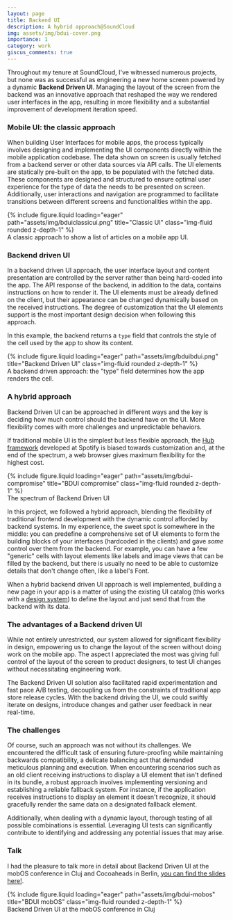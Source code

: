 ```yaml
---
layout: page
title: Backend UI
description: A hybrid approach@SoundCloud
img: assets/img/bdui-cover.png
importance: 1
category: work
giscus_comments: true
---
```


Throughout my tenure at SoundCloud, I've witnessed numerous projects, but none was as successful as engineering a new home screen powered by a dynamic **Backend Driven UI**.
Managing the layout of the screen from the backend was an innovative approach that reshaped the way we rendered user interfaces in the app, resulting in more flexibility and a substantial improvement of development iteration speed.

### Mobile UI: the classic approach

When building User Interfaces for mobile apps, the process typically involves designing and implementing the UI components directly within the mobile application codebase. The data shown on screen is usually fetched from a backend server or other data sources via API calls. The UI elements are statically pre-built on the app, to be populated with the fetched data. These components are designed and structured to ensure optimal user experience for the type of data the needs to be presented on screen. Additionally, user interactions and navigation are programmed to facilitate transitions between different screens and functionalities within the app.

<div class="row">
    {% include figure.liquid loading="eager" path="assets/img/bduiclassicui.png" title="Classic UI" class="img-fluid rounded z-depth-1" %}
</div>
<div class="caption">
    A classic approach to show a list of articles on a mobile app UI.
</div>

### Backend driven UI

In a backend driven UI approach, the user interface layout and content presentation are controlled by the server rather than being hard-coded into the app. The API response of the backend, in addition to the data, contains instructions on how to render it. The UI elements must be already defined on the client, but their appearance can be changed dynamically based on the received instructions. The degree of customization that the UI elements support is the most important design decision when following this approach.

In this example, the backend returns a `type` field that controls the style of the cell used by the app to show its content.

<div class="row">
    {% include figure.liquid loading="eager" path="assets/img/bduibdui.png" title="Backend Driven UI" class="img-fluid rounded z-depth-1" %}
</div>
<div class="caption">
    A backend driven approach: the "type" field determines how the app renders the cell.
</div>

### A hybrid approach

Backend Driven UI can be approached in different ways and the key is deciding how much control should the backend have on the UI. More flexibility comes with more challenges and unpredictable behaviors.

If traditional mobile UI is the simplest but less flexible approach, the [Hub framework](https://github.com/spotify/HubFramework) developed at Spotify is biased towards customization and, at the end of the spectrum, a web browser gives maximum flexibility for the highest cost.

<div class="row">
    {% include figure.liquid loading="eager" path="assets/img/bdui-compromise" title="BDUI compromise" class="img-fluid rounded z-depth-1" %}
</div>
<div class="caption">
    The spectrum of Backend Driven UI
</div>

In this project, we followed a hybrid approach, blending the flexibility of traditional frontend development with the dynamic control afforded by backend systems. In my experience, the sweet spot is somewhere in the middle: you can predefine a comprehensive set of UI elements to form the building blocks of your interfaces (hardcoded in the clients) and gave *some* control over them from the backend. For example, you can have a few "generic" cells with layout elements like labels and image views that can be filled by the backend, but there is usually no need to be able to customize details that don't change often, like a label's Font.

When a hybrid backend driven UI approach is well implemented, building a new page in your app is a matter of using the existing UI catalog (this works with a [design system](https://www.figma.com/blog/design-systems-101-what-is-a-design-system/)) to define the layout and just send that from the backend with its data.

### The advantages of a Backend driven UI

While not entirely unrestricted, our system allowed for significant flexibility in design, empowering us to change the layout of the screen without doing work on the mobile app. The aspect I appreciated the most was giving full control of the layout of the screen to product designers, to test UI changes without necessitating engineering work.

The Backend Driven UI solution also facilitated rapid experimentation and fast pace A/B testing, decoupling us from the constraints of traditional app store release cycles. With the backend driving the UI, we could swiftly iterate on designs, introduce changes and gather user feedback in near real-time.

### The challenges

Of course, such an approach was not without its challenges. We encountered the difficult task of ensuring future-proofing while maintaining backwards compatibility, a delicate balancing act that demanded meticulous planning and execution. When encountering scenarios such as an old client receiving instructions to display a UI element that isn't defined in its bundle, a robust approach involves implementing versioning and establishing a reliable fallback system. For instance, if the application receives instructions to display an element it doesn't recognize, it should gracefully render the same data on a designated fallback element.

Additionally, when dealing with a dynamic layout, thorough testing of all possible combinations is essential. Leveraging UI tests can significantly contribute to identifying and addressing any potential issues that may arise.

### Talk

I had the pleasure to talk more in detail about Backend Driven UI at the mobOS conference in Cluj and Cocoaheads in Berlin, [you can find the slides here!](https://www.slideshare.net/andreacipriani357/backend-driven-ui-on-mobile-apps).

<div class="row">
    {% include figure.liquid loading="eager" path="assets/img/bdui-mobos" title="BDUI mobOS" class="img-fluid rounded z-depth-1" %}
</div>
<div class="caption">
    Backend Driven UI at the mobOS conference in Cluj
</div>